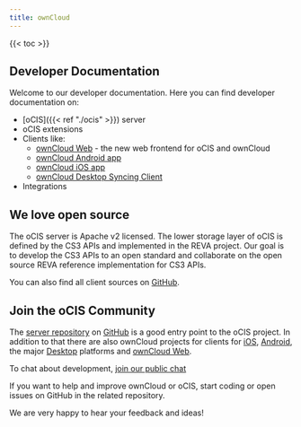 ```yaml
---
title: ownCloud
---
```


{{< toc >}}

## Developer Documentation

Welcome to our developer documentation. Here you can find developer documentation on:

- [oCIS]({{< ref "./ocis" >}}) server
- oCIS extensions
- Clients like:
    - [ownCloud Web](https://github.com/owncloud/web) - the new web frontend for oCIS and ownCloud
    - [ownCloud Android app](https://github.com/owncloud/android)
    - [ownCloud iOS app](https://github.com/owncloud/ios-app)
    - [ownCloud Desktop Syncing Client](https://github.com/owncloud/client)
- Integrations

## We love open source

The oCIS server is Apache v2 licensed.
The lower storage layer of oCIS is defined by the CS3 APIs and implemented in the REVA project. Our goal is to develop the CS3 APIs to an open standard and collaborate on the open source REVA reference implementation for CS3 APIs.

You can also find all client sources on [GitHub](https://github.com/owncloud/).

## Join the oCIS Community

The [server repository](https://github.com/owncloud/ocis) on [GitHub](https://www.github.com) is a good entry point to the oCIS project. In addition to that there are also ownCloud projects for clients for [iOS](https://github.com/owncloud/ios-app), [Android](https://github.com/owncloud/android), the major [Desktop](https://github.com/owncloud/desktop) platforms and [ownCloud Web](https://github.com/owncloud/web).

To chat about development, [join our public chat](https://talk.owncloud.com/channel/ocis)

If you want to help and improve ownCloud or oCIS, start coding or open issues on GitHub in the related repository.

We are very happy to hear your feedback and ideas!
